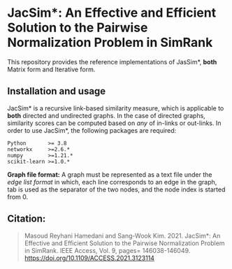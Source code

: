 # JacSim*: An Effective and Efficient Solution to the Pairwise Normalization Problem in SimRank

This repository provides the reference implementations of JasSim*, **both** Matrix form and Iterative form.

## Installation and usage
JacSim* is a recursive link-based similarity measure, which is applicable to **both** directed and undirected graphs. In the case of directed graphs, similarity scores can be computed based on _any_ of in-links or out-links. In order to use JacSim*, the following packages are required:
```
Python       >= 3.8
networkx     >=2.6.*
numpy        >=1.21.*
scikit-learn >=1.0.*
```

**Graph file format:**
A graph must be represented as a text file under the *edge list format* in which, each line corresponds to an edge in the graph, tab is used as the separator of the two nodes, and the node index is started from 0. 

## Citation:
> Masoud Reyhani Hamedani and Sang-Wook Kim. 2021. JacSim*: An Effective and Efficient Solution to the Pairwise Normalization Problem in SimRank. IEEE Access, Vol. 9, pages= 146038-146049. https://doi.org/10.1109/ACCESS.2021.3123114
